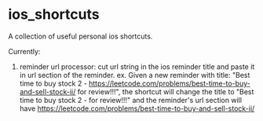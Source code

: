 # ios_shortcuts

A collection of useful personal ios shortcuts.

Currently:
1. reminder url processor: cut url string in the ios reminder title and paste it in url section of the reminder.
  ex. Given a new reminder with title: "Best time to buy stock 2 - https://leetcode.com/problems/best-time-to-buy-and-sell-stock-ii/  for review!!!",
  the shortcut will change the title to "Best time to buy stock 2 - for review!!!"
  and the reminder's url section will have https://leetcode.com/problems/best-time-to-buy-and-sell-stock-ii/
